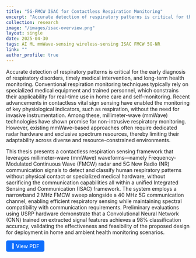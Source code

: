 ```yaml
---
title: "5G-FMCW ISAC for Contactless Respiration Monitoring"
excerpt: "Accurate detection of respiratory patterns is critical for the early diagnosis of respiratory disorders, timely medical intervention, and long-term health monitoring. Conventional respiration monitoring techniques typically rely on specialized medical equipment and trained personnel, which constrains their applicability for real-time use in home care and self-monitoring. Recent advancements in contactless vital sign sensing have enabled the monitoring of key physiological indicators, such as respiration, without the need for invasive instrumentation. Among these, millimeter-wave (mmWave) technologies have shown promise for non-intrusive respiratory monitoring. However, existing mmWave-based approaches often require dedicated radar hardware and exclusive spectrum resources, thereby limiting their adaptability across diverse and resource-constrained environments."
collection: research
image: "/images/isac-overview.png"
layout: single
date: 2025-04-30
tags: AI ML mmWave-sensing wireless-sensing ISAC FMCW 5G-NR
link: ""
author_profile: true
---
```


Accurate detection of respiratory patterns is critical for the early diagnosis of respiratory disorders, timely medical intervention, and long-term health monitoring. Conventional respiration monitoring techniques typically rely on specialized medical equipment and trained personnel, which constrains their applicability for real-time use in home care and self-monitoring. Recent advancements in contactless vital sign sensing have enabled the monitoring of key physiological indicators, such as respiration, without the need for invasive instrumentation. Among these, millimeter-wave (mmWave) technologies have shown promise for non-intrusive respiratory monitoring. However, existing mmWave-based approaches often require dedicated radar hardware and exclusive spectrum resources, thereby limiting their adaptability across diverse and resource-constrained environments.

This thesis presents a contactless respiration sensing framework that leverages millimeter-wave (mmWave) waveforms—namely Frequency-Modulated Continuous Wave (FMCW) radar and 5G New Radio (NR) communication signals to detect and classify human respiratory patterns without physical contact or specialized medical hardware, without sacrificing the communication capabilities all within a unified Integrated Sensing and Communication (ISAC) framework. The system employs a narrowband 2 MHz FMCW sweep alongside a 40 MHz 5G communication channel, enabling efficient respiratory sensing while maintaining spectral compatibility with communication requirements. Preliminary evaluations using USRP hardware demonstrate that a Convolutional Neural Network (CNN) trained on extracted signal features achieves a 98% classification accuracy, validating the effectiveness and feasibility of the proposed design for deployment in home and ambient health monitoring scenarios.

<a href="https://www.proquest.com/docview/3207389092?sourcetype=Dissertations%20&%20Theses" target="_blank" style="display: inline-block; padding: 0.5em 1em; color: white; background-color: #0d6efd; border-radius: 5px; text-decoration: none; font-weight: 500;">
  📄 View PDF
</a>

